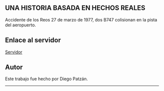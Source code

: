 ## UNA HISTORIA BASADA EN HECHOS REALES

Accidente de los Reos 27 de marzo de 1977, dos B747 colisionan en la pista del aeropuerto.

## Enlace al servidor

[Servidor](https://23525.dernait.my/lab3)

## Autor

Este trabajo fue hecho por Diego Patzán.

---
